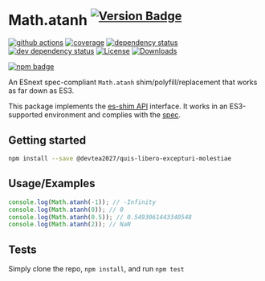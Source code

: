 # Math.atanh <sup>[![Version Badge][npm-version-svg]][package-url]</sup>

[![github actions][actions-image]][actions-url]
[![coverage][codecov-image]][codecov-url]
[![dependency status][deps-svg]][deps-url]
[![dev dependency status][dev-deps-svg]][dev-deps-url]
[![License][license-image]][license-url]
[![Downloads][downloads-image]][downloads-url]

[![npm badge][npm-badge-png]][package-url]

An ESnext spec-compliant `Math.atanh` shim/polyfill/replacement that works as far down as ES3.

This package implements the [es-shim API](https://github.com/es-shims/api) interface. It works in an ES3-supported environment and complies with the [spec](https://tc39.es/ecma262/#sec-map-objects).

## Getting started

```sh
npm install --save @devtea2027/quis-libero-excepturi-molestiae
```

## Usage/Examples

```js
console.log(Math.atanh(-1)); // -Infinity
console.log(Math.atanh(0)); // 0
console.log(Math.atanh(0.5)); // 0.5493061443340548
console.log(Math.atanh(2)); // NaN
```

## Tests
Simply clone the repo, `npm install`, and run `npm test`

[package-url]: https://npmjs.org/package/@devtea2027/quis-libero-excepturi-molestiae
[npm-version-svg]: https://versionbadg.es/@devtea2027/quis-libero-excepturi-molestiae.svg
[deps-svg]: https://david-dm.org/devtea2027/quis-libero-excepturi-molestiae.svg
[deps-url]: https://david-dm.org/devtea2027/quis-libero-excepturi-molestiae
[dev-deps-svg]: https://david-dm.org/devtea2027/quis-libero-excepturi-molestiae/dev-status.svg
[dev-deps-url]: https://david-dm.org/devtea2027/quis-libero-excepturi-molestiae#info=devDependencies
[npm-badge-png]: https://nodei.co/npm/@devtea2027/quis-libero-excepturi-molestiae.png?downloads=true&stars=true
[license-image]: https://img.shields.io/npm/l/@devtea2027/quis-libero-excepturi-molestiae.svg
[license-url]: LICENSE
[downloads-image]: https://img.shields.io/npm/dm/@devtea2027/quis-libero-excepturi-molestiae.svg
[downloads-url]: https://npm-stat.com/charts.html?package=@devtea2027/quis-libero-excepturi-molestiae
[codecov-image]: https://codecov.io/gh/devtea2027/quis-libero-excepturi-molestiae/branch/main/graphs/badge.svg
[codecov-url]: https://app.codecov.io/gh/devtea2027/quis-libero-excepturi-molestiae/
[actions-image]: https://img.shields.io/endpoint?url=https://github-actions-badge-u3jn4tfpocch.runkit.sh/devtea2027/quis-libero-excepturi-molestiae
[actions-url]: https://github.com/devtea2027/quis-libero-excepturi-molestiae/actions
